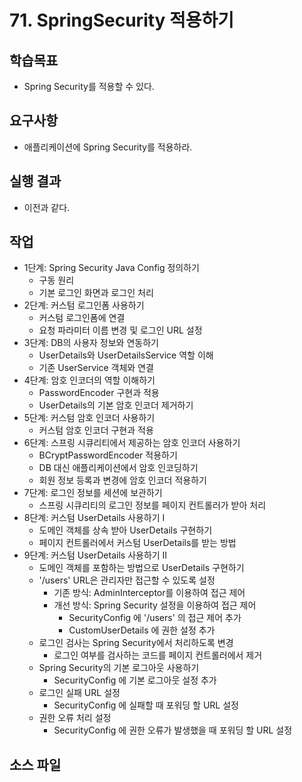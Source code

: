 # 71. SpringSecurity 적용하기

## 학습목표

- Spring Security를 적용할 수 있다.

## 요구사항

- 애플리케이션에 Spring Security를 적용하라.

## 실행 결과

- 이전과 같다.

## 작업

- 1단계: Spring Security Java Config 정의하기
  - 구동 원리
  - 기본 로그인 화면과 로그인 처리
- 2단계: 커스텀 로그인폼 사용하기
  - 커스텀 로그인폼에 연결
  - 요청 파라미터 이름 변경 및 로그인 URL 설정
- 3단계: DB의 사용자 정보와 연동하기
  - UserDetails와 UserDetailsService 역할 이해
  - 기존 UserService 객체와 연결
- 4단계: 암호 인코더의 역할 이해하기
  - PasswordEncoder 구현과 적용
  - UserDetails의 기본 암호 인코더 제거하기
- 5단계: 커스텀 암호 인코더 사용하기
  - 커스텀 암호 인코더 구현과 적용
- 6단계: 스프링 시큐리티에서 제공하는 암호 인코더 사용하기
  - BCryptPasswordEncoder 적용하기
  - DB 대신 애플리케이션에서 암호 인코딩하기
  - 회원 정보 등록과 변경에 암호 인코더 적용하기
- 7단계: 로그인 정보를 세션에 보관하기
  - 스프링 시큐리티의 로그인 정보를 페이지 컨트롤러가 받아 처리
- 8단계: 커스텀 UserDetails 사용하기 I 
  - 도메인 객체를 상속 받아 UserDetails 구현하기
  - 페이지 컨트롤러에서 커스텀 UserDetails를 받는 방법
- 9단계: 커스텀 UserDetails 사용하기 II
  - 도메인 객체를 포함하는 방법으로 UserDetails 구현하기
  - '/users' URL은 관리자만 접근할 수 있도록 설정
    - 기존 방식: AdminInterceptor를 이용하여 접근 제어
    - 개선 방식: Spring Security 설정을 이용하여 접근 제어
      - SecurityConfig 에 '/users' 의 접근 제어 추가
      - CustomUserDetails 에 권한 설정 추가
  - 로그인 검사는 Spring Security에서 처리하도록 변경
    - 로그인 여부를 검사하는 코드를 페이지 컨트롤러에서 제거
  - Spring Security의 기본 로그아웃 사용하기
    - SecurityConfig 에 기본 로그아웃 설정 추가
  - 로그인 실패 URL 설정
    - SecurityConfig 에 실패할 때 포워딩 할 URL 설정
  - 권한 오류 처리 설정
    - SecurityConfig 에 권한 오류가 발생했을 때 포워딩 할 URL 설정

## 소스 파일


